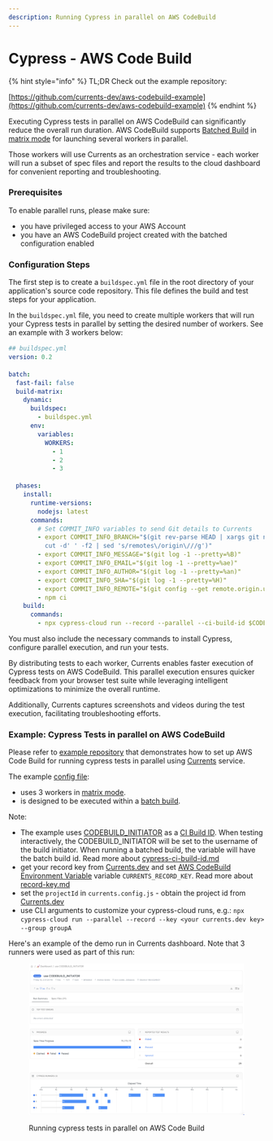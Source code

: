 ```yaml
---
description: Running Cypress in parallel on AWS CodeBuild
---
```


# Cypress - AWS Code Build

{% hint style="info" %}
TL;DR Check out the example repository:

[https://github.com/currents-dev/aws-codebuild-example](https://github.com/currents-dev/aws-codebuild-example)
{% endhint %}

Executing Cypress tests in parallel on AWS CodeBuild can significantly reduce the overall run duration. AWS CodeBuild supports [Batched Build](https://docs.aws.amazon.com/codebuild/latest/userguide/batch-build.html) in [matrix mode](https://docs.aws.amazon.com/codebuild/latest/userguide/batch-build.html#batch\_build\_matrix) for launching several workers in parallel.&#x20;

Those workers will use Currents as an orchestration service - each worker will run a subset of spec files and report the results to the cloud dashboard for convenient reporting and troubleshooting.

### Prerequisites

To enable parallel runs, please make sure:

* you have privileged access to your AWS Account
* you have an AWS CodeBuild project created with the batched configuration enabled

### Configuration Steps

The first step is to create a `buildspec.yml` file in the root directory of your application's source code repository. This file defines the build and test steps for your application.&#x20;

In the `buildspec.yml` file, you need to create multiple workers that will run your Cypress tests in parallel by setting the desired number of workers. See an example with 3 workers below:&#x20;

```yaml
## buildspec.yml
version: 0.2

batch:
  fast-fail: false
  build-matrix:
    dynamic:
      buildspec:
        - buildspec.yml
      env:
        variables:
          WORKERS:
            - 1
            - 2
            - 3

  phases:
    install:
      runtime-versions:
        nodejs: latest
      commands:
        # Set COMMIT_INFO variables to send Git details to Currents
        - export COMMIT_INFO_BRANCH="$(git rev-parse HEAD | xargs git name-rev |
          cut -d' ' -f2 | sed 's/remotes\/origin\///g')"
        - export COMMIT_INFO_MESSAGE="$(git log -1 --pretty=%B)"
        - export COMMIT_INFO_EMAIL="$(git log -1 --pretty=%ae)"
        - export COMMIT_INFO_AUTHOR="$(git log -1 --pretty=%an)"
        - export COMMIT_INFO_SHA="$(git log -1 --pretty=%H)"
        - export COMMIT_INFO_REMOTE="$(git config --get remote.origin.url)"
        - npm ci
    build:
      commands:
        - npx cypress-cloud run --record --parallel --ci-build-id $CODEBUILD_INITIATOR
```

You must also include the necessary commands to install Cypress, configure parallel execution, and run your tests.

By distributing tests to each worker, Currents enables faster execution of Cypress tests on AWS CodeBuild. This parallel execution ensures quicker feedback from your browser test suite while leveraging intelligent optimizations to minimize the overall runtime.

Additionally, Currents captures screenshots and videos during the test execution, facilitating troubleshooting efforts.

### Example:  Cypress Tests in parallel on AWS CodeBuild

Please refer to [example repository](https://github.com/currents-dev/aws-codebuild-example) that demonstrates how to set up AWS Code Build for running cypress tests in parallel using [Currents](https://currents.dev) service.

The example [config file](https://github.com/currents-dev/aws-codebuild-example/blob/main/buildspec.yml):

* uses 3 workers in [matrix mode](https://docs.aws.amazon.com/codebuild/latest/userguide/batch-build.html#batch\_build\_matrix).&#x20;
* is designed to be executed within a [batch build](https://docs.aws.amazon.com/codebuild/latest/userguide/batch-build.html).

Note:

* The example uses [CODEBUILD\_INITIATOR](https://docs.aws.amazon.com/codebuild/latest/userguide/build-env-ref-env-vars.html) as a [CI Build ID](https://currents.dev/readme/guides/cypress-ci-build-id). When testing interactively, the CODEBUILD\_INITIATOR will be set to the username of the build initiator. When running a batched build, the variable will have the batch build id. Read more about [cypress-ci-build-id.md](../../guides/cypress-ci-build-id.md "mention")
* get your record key from [Currents.dev](https://app.currents.dev/) and set [AWS CodeBuild Environment Variable](https://docs.aws.amazon.com/codebuild/latest/userguide/change-project-console.html#change-project-console-environment) variable `CURRENTS_RECORD_KEY`. Read more about [record-key.md](../../guides/record-key.md "mention")
* set the `projectId` in `currents.config.js` - obtain the project id from [Currents.dev](https://app.currents.dev/)
* use CLI arguments to customize your cypress-cloud runs, e.g.: `npx cypress-cloud run --parallel --record --key <your currents.dev key> --group groupA`

Here's an example of the demo run in Currents dashboard. Note that 3 runners were used as part of this run:

<figure><img src="../../.gitbook/assets/Screenshot 2023-05-17 at 14.29.28.png" alt=""><figcaption><p>Running cypress tests in parallel on AWS Code Build</p></figcaption></figure>
